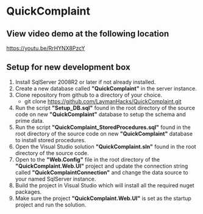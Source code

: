 # QuickComplaint

## View video demo at the following location
https://youtu.be/RrHYNX8PzcY

## Setup for new development box

1. Install SqlServer 2008R2 or later if not already installed.
2. Create a new database called **"QuickComplaint"** in the server instance. 
3. Clone repository from github to a directory of your choice.
	* git clone https://github.com/LaymanHacks/QuickComplaint.git
4. Run the script **"Setup_DB.sql"** found in the root directory of the source code on new **"QuickComplaint"** database to setup the schema and prime data.
5. Run the script **"QuickComplaint_StoredProcedures.sql"** found in the root directory of the source code on new **"QuickComplaint"** database to install stored procedures. 
6. Open the Visual Studio solution **"QuickComplaint.sln"** found in the root directory of the source code.
7. Open to the **"Web.Config"** file in the root directory of the **"QuickComplaint.Web.UI"** project and update the connection string called **"QuickComplaintConnection"**  and change the data source to your named SqlServer instance.
8. Build the project in Visual Studio which will install all the required nuget packages.
9. Make sure the project **"QuickComplaint.Web.UI"** is set as the startup project and run the solution.
